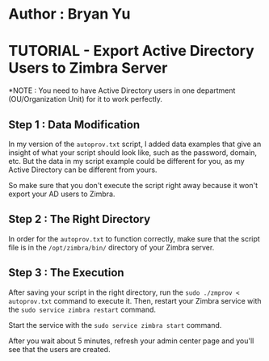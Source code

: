 # Author : Bryan Yu

# TUTORIAL - Export Active Directory Users to Zimbra Server

*NOTE : You need to have Active Directory users in one department (OU/Organization Unit) for it to work perfectly.

## Step 1 : Data Modification
In my version of the `autoprov.txt` script, I added data examples that give an insight of what your script should look like, such as the password, domain, etc. But the
data in my script example could be different for you, as my Active Directory can be different from yours.

So make sure that you don't execute the script right away because it won't export your AD users to Zimbra.

## Step 2 : The Right Directory
In order for the `autoprov.txt` to function correctly, make sure that the script file is in the `/opt/zimbra/bin/` directory of your Zimbra server.

## Step 3 : The Execution
After saving your script in the right directory, run the `sudo ./zmprov < autoprov.txt` command to execute it.
Then, restart your Zimbra service with the `sudo service zimbra restart` command.

Start the service with the `sudo service zimbra start` command.

After you wait about 5 minutes, refresh your admin center page and you'll see that the users are created.
